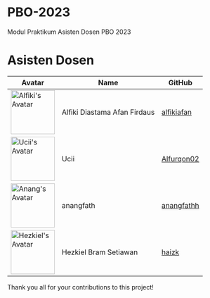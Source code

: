 # PBO-2023
Modul Praktikum Asisten Dosen PBO 2023

# Asisten Dosen

| Avatar | Name | GitHub |
|--------|------|----------------|
| <img src="https://github.com/alfikiafan.png" alt="Alfiki's Avatar" width="100"/> | Alfiki Diastama Afan Firdaus | [alfikiafan](https://github.com/alfikiafan) |
| <img src="https://github.com/Alfurqon02.png" alt="Ucii's Avatar" width="100"/> | Ucii | [Alfurqon02](https://github.com/Alfurqon02) |
| <img src="https://github.com/anangfathh.png" alt="Anang's Avatar" width="100"/> | anangfath | [anangfathh](https://github.com/anangfathh) |
| <img src="https://github.com/haizk.png" alt="Hezkiel's Avatar" width="100"/> | Hezkiel Bram Setiawan | [haizk](https://github.com/haizk) |

Thank you all for your contributions to this project!
